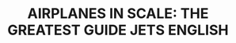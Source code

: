 ---
layout: product
title: "AIRPLANES IN SCALE: THE GREATEST GUIDE JETS ENGLISH"
price: "5400" 
desc: "Knjiga"
img_path: "/assets/img/EURO-0010.webp"
brand: "AMMO"
available: false
special_offer: false
new: false
soon: false
cat: "090000"
subcat: "090100"
subsubcat: "090101"
sifra: "EURO-0010"
popular: false
spec: false
---